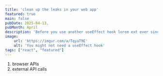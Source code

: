 ```yaml
---
title: 'clean up the leaks in your web app'
featured: true
main: false 
pubDate: 2025-04-13,
pubMonth: April
description: 'Before you use another useEffect hook lorem ext ever since the 1500s, when an unknown printer took a galley of type and scrambled it to make a type specimen book. It has survived not only five centuries, but also the leap into electronic typesetting, remaining essentially unchanged. It was popularised in the 1960s with the release of Letraset sheets containing Lorem Ipsum passages, and more recently with desktop publishin'
image:
    url: 'https://imgur.com/a/TqyaT9E'
    alt: 'You might not need a useEffect hook'
tags: ["react", "featured"]
---
```


1. browser APIs
2. external API calls